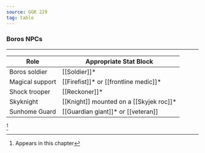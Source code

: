 ```yaml
---
source: GGR 229
tag: table
---
```


### Boros NPCs
---
|Role|Appropriate Stat Block|
|--------|--------|
|Boros soldier|[[Soldier]]* |
|Magical support|[[Firefist]]*  or [[frontline medic]]* |
|Shock trooper|[[Reckoner]]* |
|Skyknight|[[Knight]] mounted on a [[Skyjek roc]]* |
|Sunhome Guard|[[Guardian giant]]*  or [[veteran]]|
[^1] 

[^1]: Appears in this chapter
